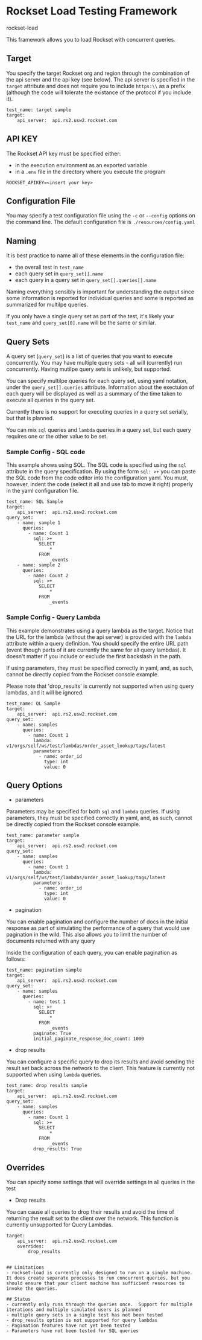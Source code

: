# Rockset Load Testing Framework

rockset-load

This framework allows you to load Rockset with concurrent queries.

## Target
You specify the target Rockset org and region through the combination of the api server and the api key (see below).  The api server is specified in the `target` attribute and does not require you to include `https:\\` as a prefix (although the code will tolerate the existance of the protocol if you include it).

```
test_name: target sample
target:
    api_server:  api.rs2.usw2.rockset.com
```

## API KEY
The Rockset API key must be specified either:
- in the execution environment as an exported variable
- in a `.env` file in the directory where you execute the program

```
ROCKSET_APIKEY=<insert your key>

```

## Configuration File
You may specify a test configuration file using the `-c` or `--config` options on the command line. The default configuration file is `./resources/config.yaml`


## Naming
It is best practice to name all of these elements in the configuration file:
- the overall test in `test_name`
- each query set in `query_set[].name`
- each query in a query set in `query_set[].queries[].name`

Naming everything sensibly is important for understanding the output since some information is reported for individual queries and some is reported as summarized for multilpe queries.

If you only have a single query set as part of the test, it's likely your `test_name` and `query_set[0].name` will be the same or similar.



## Query Sets
A query set (`query_set`) is a list of queries that you want to execute concurrently. You may have multiple query sets - all will (currently) run concurrently. Having mutilpe query sets is unlikely, but supported.


You can specify multilpe queries for each query set, using yaml notation, under the `query_set[].queries` attribute.
Information about the exectuion of each query will be displayed as well as a summary of the time taken to execute all queries in the query set.

Currently there is no support for executing queries in a query set serially, but that is planned.

You can mix `sql` queries and `lambda` queries in a query set, but each query requires one or the other value to be set.

### Sample Config - SQL code

This example shows using SQL. The SQL code is specified using the `sql` attribute in the query specification. By using the form `sql: >+` you can paste the SQL code from the code editor into the configuration yaml. You must, however, indent the code (select it all and use tab to move it right) properly in the yaml configuration file.


```
test_name: SQL Sample
target:
    api_server:  api.rs2.usw2.rockset.com
query_set:
    - name: sample 1
      queries:
        - name: Count 1
          sql: >+
            SELECT
                *
            FROM 
                _events
    - name: sample 2
      queries:
        - name: Count 2
          sql: >+
            SELECT
                *
            FROM 
                _events

```


### Sample Config - Query Lambda

This example demonstrates using a query lambda as the target. Notice that the URL for the lambda (without the api server) is provided with the `lambda` attribute within a query definition. You should specify the entire URL path (event though parts of it are currently the same for all query lambdas). It doesn't matter if you include or exclude the first backslash in the path.

If using parameters, they must be specified correctly in yaml, and, as such, cannot be directly copied from the Rockset console example.

Please note that 'drop_results' is currently not supported when using query lambdas, and it will be ignored.

```
test_name: QL Sample
target:
    api_server:  api.rs2.usw2.rockset.com
query_set:
    - name: samples
      queries:
        - name: Count 1
          lambda: v1/orgs/self/ws/test/lambdas/order_asset_lookup/tags/latest
          parameters:
            - name: order_id
              type: int
              value: 0
 ```

## Query Options

- parameters

Parameters may be specified for both `sql` and `lambda` queries. 
If using parameters, they must be specified correctly in yaml, and, as such, cannot be directly copied from the Rockset console example.

```
test_name: parameter sample
target:
    api_server:  api.rs2.usw2.rockset.com
query_set:
    - name: samples
      queries:
        - name: Count 1
          lambda: v1/orgs/self/ws/test/lambdas/order_asset_lookup/tags/latest
          parameters:
            - name: order_id
              type: int
              value: 0

```

- pagination

You can enable pagination and configure the number of docs in the initial response as part of simulating the performance of a query that would use pagination in the wild. This also allows you to limit the number of documents returned with any query

Inside the configuration of each query, you can enable pagination as follows:

```
test_name: pagination sample
target:
    api_server:  api.rs2.usw2.rockset.com
query_set:
    - name: samples
      queries:
        - name: test 1
          sql: >+
            SELECT
                *
            FROM 
                _events
          paginate: True
          initial_paginate_response_doc_count: 1000

```

- drop results

You can configure a specific query to drop its results and avoid sending the result set back across the network to the client.  This feature is currently not supported when using `lambda` queries.

```
test_name: drop results sample
target:
    api_server:  api.rs2.usw2.rockset.com
query_set:
    - name: samples
      queries:
        - name: Count 1
          sql: >+
            SELECT
                *
            FROM 
                _events
          drop_results: True
```

## Overrides
You can specify some settings that will override settings in all queries in the test

- Drop results

You can cause all queries to drop their results and avoid the time of returning the result set to the client over the network.  This function is currently unsupported for Query Lambdas.

```
target:
    api_server:  api.rs2.usw2.rockset.com
    overrides:
		drop_results
```

```

## Limitations
- rockset-load is currently only designed to run on a single machine. It does create separate processes to run concurrent queries, but you should ensure that your client machine has sufficient resources to invoke the queries.

## Status
- currently only runs through the queries once.  Support for multiple iterations and multiple simulated users is planned
- multiple query sets in a single test has not been tested
- drop_results option is not supported for query lambdas
- Pagination features have not yet been tested
- Parameters have not been tested for SQL queries
